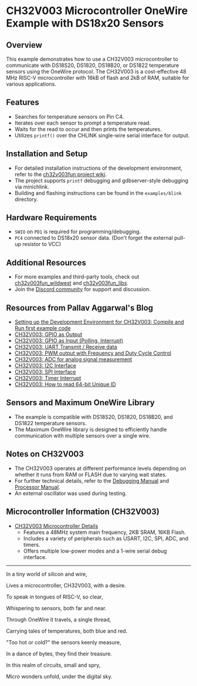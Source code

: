 # CH32V003 Microcontroller OneWire Example with DS18x20 Sensors

## Overview
This example demonstrates how to use a CH32V003 microcontroller to communicate with DS18S20, DS1820, DS18B20, or DS1822 temperature sensors using the OneWire protocol. The CH32V003 is a cost-effective 48 MHz RISC-V microcontroller with 16kB of flash and 2kB of RAM, suitable for various applications.

## Features
- Searches for temperature sensors on Pin C4.
- Iterates over each sensor to prompt a temperature read.
- Waits for the read to occur and then prints the temperatures.
- Utilizes `printf()` over the CHLINK single-wire serial interface for output.

## Installation and Setup
- For detailed installation instructions of the development environment, refer to the [ch32v003fun project wiki](https://github.com/cnlohr/ch32v003fun/wiki).
- The project supports `printf` debugging and gdbserver-style debugging via minichlink.
- Building and flashing instructions can be found in the `examples/blink` directory.

## Hardware Requirements
- `SWIO` on `PD1` is required for programming/debugging.
- `PC4` connected to DS18x20 sensor data. (Don't forget the external pull-up resistor to VCC)

## Additional Resources
- For more examples and third-party tools, check out [ch32v003fun_wildwest](https://github.com/someuser/ch32v003fun_wildwest) and [ch32v003fun_libs](https://github.com/anotheruser/ch32v003fun_libs).
- Join the [Discord community](https://discord.gg/CCeyWyZ) for support and discussion.

##  Resources from Pallav Aggarwal's Blog
- [Setting up the Development Environment for CH32V003: Compile and Run first example code](https://pallavaggarwal.in/setting-up-the-development-environment-for-ch32v003-compile-and-run-first-example-code/)
- [CH32V003: GPIO as Output](https://pallavaggarwal.in/ch32v003-gpio-as-output/)
- [CH32V003: GPIO as Input (Polling, Interrupt)](https://pallavaggarwal.in/ch32v003-gpio-input-polling-interrupt/)
- [CH32V003: UART Transmit / Receive data](https://pallavaggarwal.in/ch32v003-uart-transmit-receive-data/)
- [CH32V003: PWM output with Frequency and Duty Cycle Control](https://pallavaggarwal.in/ch32v003-pwm-output-with-frequency-and-duty-cycle-control/)
- [CH32V003: ADC for analog signal measurement](https://pallavaggarwal.in/ch32v003-adc-for-analog-signal-measurement/)
- [CH32V003: I2C Interface](https://pallavaggarwal.in/ch32v003-i2c-interface/)
- [CH32V003: SPI Interface](https://pallavaggarwal.in/ch32v003-spi-interface/)
- [CH32V003: Timer Interrupt](https://pallavaggarwal.in/ch32v003-timer-interrupt/)
- [CH32V003: How to read 64-bit Unique ID](https://pallavaggarwal.in/ch32v003-how-to-read-64-bit-unique-id/)

## Sensors and Maximum OneWire Library
- The example is compatible with DS18S20, DS1820, DS18B20, and DS1822 temperature sensors.
- The Maximum OneWire library is designed to efficiently handle communication with multiple sensors over a single wire.

## Notes on CH32V003
- The CH32V003 operates at different performance levels depending on whether it runs from RAM or FLASH due to varying wait states.
- For further technical details, refer to the [Debugging Manual](https://raw.githubusercontent.com/openwch/ch32v003/main/RISC-V%20QingKeV2%20Microprocessor%20Debug%20Manual.pdf) and [Processor Manual](http://www.wch-ic.com/downloads/QingKeV2_Processor_Manual_PDF.html).
- An external oscillator was used during testing.

## Microcontroller Information (CH32V003)
- [CH32V003 Microcontroller Details](https://www.wch-ic.com/products/CH32V003.html)
  - Features a 48MHz system main frequency, 2KB SRAM, 16KB Flash.
  - Includes a variety of peripherals such as USART, I2C, SPI, ADC, and timers.
  - Offers multiple low-power modes and a 1-wire serial debug interface.


----



In a tiny world of silicon and wire,

Lives a microcontroller, CH32V003, with a desire.

To speak in tongues of RISC-V, so clear,

Whispering to sensors, both far and near.


Through OneWire it travels, a single thread,

Carrying tales of temperatures, both blue and red.

"Too hot or cold?" the sensors keenly measure,

In a dance of bytes, they find their treasure.


In this realm of circuits, small and spry,

Micro wonders unfold, under the digital sky.

